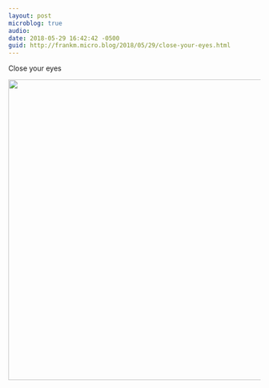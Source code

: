 ```yaml
---
layout: post
microblog: true
audio: 
date: 2018-05-29 16:42:42 -0500
guid: http://frankm.micro.blog/2018/05/29/close-your-eyes.html
---
```

Close your eyes

<img src="http://frankmcpherson.blog/uploads/2018/6ed39dcbee.jpg" width="600" height="600" />
